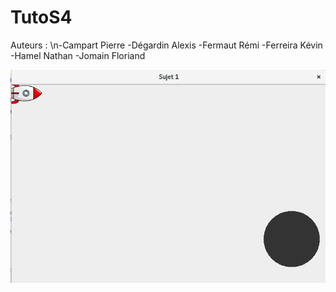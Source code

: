 # TutoS4

Auteurs : 
\n-Campart  Pierre
-Dégardin Alexis
-Fermaut  Rémi
-Ferreira Kévin
-Hamel    Nathan
-Jomain   Floriand

![alt text](https://github.com/floriandjomain/TutoS4/blob/master/ImageExec.png)
